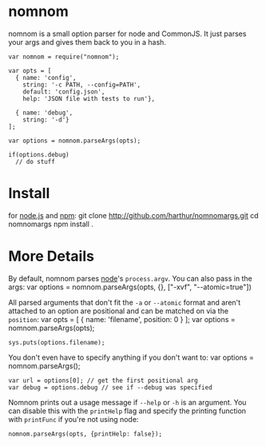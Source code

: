 # nomnom
nomnom is a small option parser for node and CommonJS. It just parses your args and gives them back to you in a hash.

	var nomnom = require("nomnom");
	
	var opts = [
	  { name: 'config',
	    string: '-c PATH, --config=PATH',
	    default: 'config.json',
	    help: 'JSON file with tests to run'},
	
	  { name: 'debug',
	    string: '-d'}
	];
	
	var options = nomnom.parseArgs(opts);

	if(options.debug)
	  // do stuff

# Install
for [node.js](http://nodejs.org/) and [npm](http://github.com/isaacs/npm):
	git clone http://github.com/harthur/nomnomargs.git
	cd nomnomargs
	npm install .

# More Details
By default, nomnom parses [node](http://nodejs.org/)'s `process.argv`. You can also pass in the args:
	var options = nomnom.parseArgs(opts, {}, ["-xvf", "--atomic=true"])
	
All parsed arguments that don't fit the `-a` or `--atomic` format and aren't attached to an option are positional and can be matched on via the `position`:
	var opts = [
	  { name: 'filename',
	    position: 0 }
	];
	var options = nomnom.parseArgs(opts);
	
	sys.puts(options.filename);
	
You don't even have to specify anything if you don't want to:
	var options = nomnom.parseArgs();
	
	var url = options[0]; // get the first positional arg
	var debug = options.debug // see if --debug was specified
	
Nomnom prints out a usage message if `--help` or `-h` is an argument. You can disable this with the `printHelp` flag and specify the printing function with `printFunc` if you're not using node:

	nomnom.parseArgs(opts, {printHelp: false});
